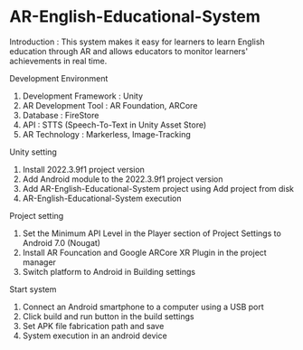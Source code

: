 # AR-English-Educational-System
Introduction : This system makes it easy for learners to learn English education through AR and allows educators to monitor learners' achievements in real time.


Development Environment
1. Development Framework : Unity
2. AR Development Tool : AR Foundation, ARCore
3. Database : FireStore
4. API : STTS (Speech-To-Text in Unity Asset Store)
5. AR Technology : Markerless, Image-Tracking


Unity setting
1. Install 2022.3.9f1 project version
2. Add Android module to the 2022.3.9f1 project version
3. Add AR-English-Educational-System project using Add project from disk
4. AR-English-Educational-System execution


Project setting
1. Set the Minimum API Level in the Player section of Project Settings to Android 7.0 (Nougat)
2. Install AR Founcation and Google ARCore XR Plugin in the project manager
3. Switch platform to Android in Building settings


Start system
1. Connect an Android smartphone to a computer  using a USB port
2. Click build and run button in the build settings
3. Set APK file fabrication path and save
4. System execution in an android device
